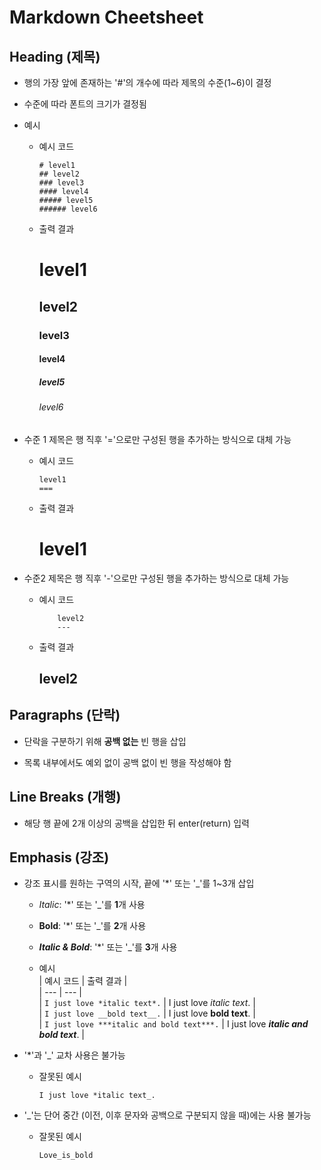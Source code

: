 # Markdown Cheetsheet
## Heading (제목)
* 행의 가장 앞에 존재하는 '#'의 개수에 따라 제목의 수준(1~6)이 결정  

* 수준에 따라 폰트의 크기가 결정됨  

* 예시  

    * 예시 코드  

        ```
        # level1
        ## level2
        ### level3
        #### level4
        ##### level5
        ###### level6
        ```
    * 출력 결과  

        # level1
        ## level2
        ### level3
        #### level4
        ##### level5
        ###### level6
* 수준 1 제목은 행 직후 '='으로만 구성된 행을 추가하는 방식으로 대체 가능  

    * 예시 코드  

        ```
        level1
        ===
        ```
    * 출력 결과  

        level1
        ===
* 수준2 제목은 행 직후 '-'으로만 구성된 행을 추가하는 방식으로 대체 가능  
    * 예시 코드  

        ```
            level2
            ---
        ```
    * 출력 결과  

        level2
        ---
## Paragraphs (단락)

* 단락을 구분하기 위해 **공백 없는** 빈 행을 삽입  

* 목록 내부에서도 예외 없이 공백 없이 빈 행을 작성해야 함  

## Line Breaks (개행)

* 해당 행 끝에 2개 이상의 공백을 삽입한 뒤 enter(return) 입력  

## Emphasis (강조)

* 강조 표시를 원하는 구역의 시작, 끝에 '*' 또는 '_'를 1~3개 삽입

    * *Italic*: '*' 또는 '_'를 **1**개 사용

    * **Bold**: '*' 또는 '_'를 **2**개 사용

    * ***Italic & Bold***: '*' 또는 '_'를 **3**개 사용

    * 예시  
        | 예시 코드 | 출력 결과 |  
        | --- | --- |  
        | `I just love *italic text*.` | I just love *italic text*. |  
        | `I just love __bold text__.` |  I just love __bold text__. |  
        | `I just love ***italic and bold text***.` | I just love ***italic and bold text***. |  
* '*'과 '_' 교차 사용은 불가능
    * 잘못된 예시  
        ```
        I just love *italic text_.
        ```
* '_'는 단어 중간 (이전, 이후 문자와 공백으로 구분되지 않을 때)에는 사용 불가능
    * 잘못된 예시  
        ```
        Love_is_bold
        ```
